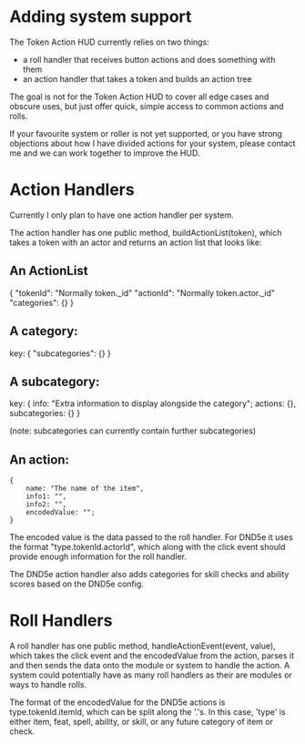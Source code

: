 # Adding system support

The Token Action HUD currently relies on two things:
* a roll handler that receives button actions and does something with them
* an action handler that takes a token and builds an action tree

The goal is not for the Token Action HUD to cover all edge cases and obscure uses, but just offer quick, simple access to common actions and rolls.

If your favourite system or roller is not yet supported, or you have strong objections about how I have divided actions for your system, please contact me and we can work together to improve the HUD.

# Action Handlers
Currently I only plan to have one action handler per system.

The action handler has one public method, buildActionList(token), which takes a token with an actor and returns an action list that looks like:

## An ActionList
{
    "tokenId": "Normally token._id"
    "actionId": "Normally token.actor._id"
    "categories": {}
}

## A category:
key: {
    "subcategories": {}
}

## A subcategory:
key: {
    info: "Extra information to display alongside the category";
    actions: {},
    subcategories: {}
}

(note: subcategories can currently contain further subcategories)

## An action:
    {
        name: "The name of the item",
        info1: "",
        info2: "",
        encodedValue: "";
    }

The encoded value is the data passed to the roll handler. For DND5e it uses the format "type.tokenId.actorId", which along with the click event should provide enough information for the roll handler.

The DND5e action handler also adds categories for skill checks and ability scores based on the DND5e config.

# Roll Handlers
A roll handler has one public method, handleActionEvent(event, value), which takes the click event and the encodedValue from the action, parses it and then sends the data onto the module or system to handle the action. A system could potentially have as many roll handlers as their are modules or ways to handle rolls.

The format of the encodedValue for the DND5e actions is type.tokenId.itemId, which can be split along the '.'s. In this case, 'type' is either item, feat, spell, ability, or skill, or any future category of item or check.
